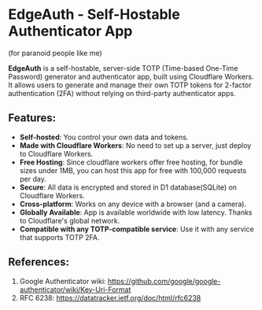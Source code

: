 # EdgeAuth - Self-Hostable Authenticator App

(for paranoid people like me)

**EdgeAuth** is a self-hostable, server-side TOTP (Time-based One-Time Password) generator and authenticator app, built using Cloudflare Workers. It allows users to generate and manage their own TOTP tokens for 2-factor authentication (2FA) without relying on third-party authenticator apps.

## Features:

- **Self-hosted**: You control your own data and tokens.
- **Made with Cloudflare Workers**: No need to set up a server, just deploy to Cloudflare Workers.
- **Free Hosting**: Since cloudflare workers offer free hosting, for bundle sizes under 1MB, you can host this app for free with 100,000 requests per day.
- **Secure**: All data is encrypted and stored in D1 database(SQLite) on Cloudflare Workers.
- **Cross-platform**: Works on any device with a browser (and a camera).
- **Globally Available**: App is available worldwide with low latency. Thanks to Cloudflare's global network.
- **Compatible with any TOTP-compatible service**: Use it with any service that supports TOTP 2FA.

## References:

1. Google Authenticator wiki: https://github.com/google/google-authenticator/wiki/Key-Uri-Format
2. RFC 6238: https://datatracker.ietf.org/doc/html/rfc6238
